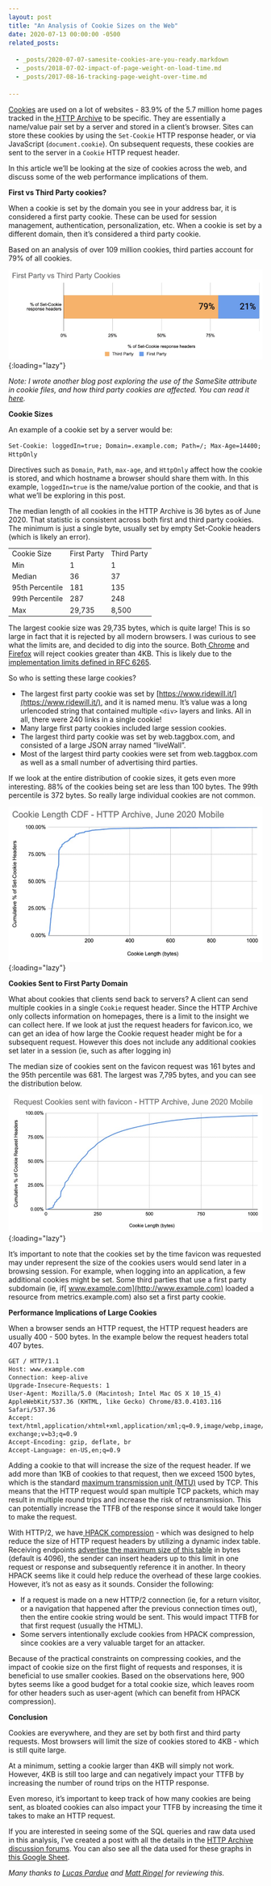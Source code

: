 ```yaml
---
layout: post
title: "An Analysis of Cookie Sizes on the Web"
date: 2020-07-13 00:00:00 -0500
related_posts:
 
  - _posts/2020-07-07-samesite-cookies-are-you-ready.markdown
  - _posts/2018-07-02-impact-of-page-weight-on-load-time.md
  - _posts/2017-08-16-tracking-page-weight-over-time.md

---
```

[Cookies](https://developer.mozilla.org/en-US/docs/Web/HTTP/Cookies) are used on a lot of websites - 83.9% of the 5.7 million home pages tracked in the[ HTTP Archive](https://httparchive.org/) to be specific. They are essentially a name/value pair set by a server and stored in a client’s browser. Sites can store these cookies by using the `Set-Cookie` HTTP response header, or via JavaScript (`document.cookie`). On subsequent requests, these cookies are sent to the server in a `Cookie` HTTP request header. 

In this article we’ll be looking at the size of cookies across the web, and discuss some of the web performance implications of them.

**First vs Third Party cookies?**

When a cookie is set by the domain you see in your address bar, it is considered a first party cookie. These can be used for session management, authentication, personalization, etc. When a cookie is set by a different domain, then it’s considered a third party cookie.

Based on an analysis of over 109 million cookies, third parties account for 79% of all cookies.

![First vs Third Party Cookies](/assets/img/blog/first-vs-third-party-cookies-2020June.png){:loading="lazy"}

_Note: I wrote another blog post exploring the use of the SameSite attribute in cookie files, and how third party cookies are affected. You can read it[ here](https://dev.to/httparchive/samesite-cookies-are-you-ready-5abd)._


**Cookie Sizes**

An example of a cookie set by a server would be:

`Set-Cookie: loggedIn=true; Domain=.example.com; Path=/; Max-Age=14400; HttpOnly`

Directives such as `Domain`, `Path`, `max-age`, and `HttpOnly` affect how the cookie is stored, and which hostname a browser should share them with. In this example, `loggedIn=true` is the name/value portion of the cookie, and that is what we’ll be exploring in this post.

The median length of all cookies in the HTTP Archive is 36 bytes as of June 2020. That statistic is consistent across both first and third party cookies. The minimum is just a single byte, usually set by empty Set-Cookie headers (which is likely an error).

<table>
  <tr>
   <td>Cookie Size</td>
   <td>First Party</td>
   <td>Third Party</td>
  </tr>
  <tr>
   <td>Min </td>
   <td>1</td>
   <td>1</td>
  </tr>
  <tr>
   <td>Median</td>
   <td>36</td>
   <td>37</td>
  </tr>
  <tr>
   <td>95th Percentile</td>
   <td>181</td>
   <td>135</td>
  </tr>
  <tr>
   <td>99th Percentile</td>
   <td>287</td>
   <td>248</td>
  </tr>
  <tr>
   <td>Max</td>
   <td>29,735</td>
   <td>8,500</td>
  </tr>
</table>

The largest cookie size was 29,735 bytes, which is quite large! This is so large in fact that it is rejected by all modern browsers. I was curious to see what the limits are, and decided to dig into the source. Both[ Chrome](https://source.chromium.org/chromium/chromium/src/+/master:net/cookies/parsed_cookie.h;l=24) and[ Firefox](https://dxr.mozilla.org/mozilla-central/source/netwerk/cookie/CookieCommons.h#57) will reject cookies greater than 4KB. This is likely due to the [implementation limits defined in RFC 6265](https://tools.ietf.org/html/rfc6265#section-6.1).

So who is setting these large cookies?

*   The largest first party cookie was set by [https://www.ridewill.it/](https://www.ridewill.it/), and it is named menu. It’s value was a long urlencoded string that contained multiple `<div>` layers and links. All in all, there were 240 links in a single cookie!
*   Many large first party cookies included large session cookies.
*   The largest third party cookie was set by web.taggbox.com, and consisted of a large JSON array named “liveWall”. 
*   Most of the largest third party cookies were set from web.taggbox.com as well as a small number of advertising third parties.

If we look at the entire distribution of cookie sizes, it gets even more interesting. 88% of the cookies being set are less than 100 bytes. The 99th percentile is 372 bytes. So really large individual cookies are not common.

![Distribution of Set-Cookie sizes](/assets/img/blog/cookie-length-cdf-2020June.png){:loading="lazy"}

**Cookies Sent to First Party Domain**

What about cookies that clients send back to servers? A client can send multiple cookies in a single `Cookie` request header. Since the HTTP Archive only collects information on homepages, there is a limit to the insight we can collect here. If we look at just the request headers for favicon.ico, we can get an idea of how large the Cookie request header might be for a subsequent request. However this does not include any additional cookies set later in a session (ie, such as after logging in)

The median size of cookies sent on the favicon request was 161 bytes and the 95th percentile was 681. The largest was 7,795 bytes, and you can see the distribution below.

![Distribution of Request Cookie sizes](/assets/img/blog/request-cookies-cdf-2020June.png){:loading="lazy"}

It’s important to note that the cookies set by the time favicon was requested may under represent the size of the cookies users would send later in a browsing session. For example, when logging into an application, a few additional cookies might be set. Some third parties that use a first party subdomain (ie, if[ www.example.com](http://www.example.com) loaded a resource from metrics.example.com) also set a first party cookie.

**Performance Implications of Large Cookies**

When a browser sends an HTTP request, the HTTP request headers are usually 400 - 500 bytes. In the example below the request headers total 407 bytes.

```
GET / HTTP/1.1
Host: www.example.com
Connection: keep-alive
Upgrade-Insecure-Requests: 1
User-Agent: Mozilla/5.0 (Macintosh; Intel Mac OS X 10_15_4) AppleWebKit/537.36 (KHTML, like Gecko) Chrome/83.0.4103.116 Safari/537.36
Accept: text/html,application/xhtml+xml,application/xml;q=0.9,image/webp,image/apng,*/*;q=0.8,application/signed-exchange;v=b3;q=0.9
Accept-Encoding: gzip, deflate, br
Accept-Language: en-US,en;q=0.9
```

Adding a cookie to that will increase the size of the request header. If we add more than 1KB of cookies to that request, then we exceed 1500 bytes, which is the standard [maximum transmission unit (MTU)](https://en.wikipedia.org/wiki/Maximum_transmission_unit) used by TCP. This means that the HTTP request would span multiple TCP packets, which may result in multiple round trips and increase the risk of retransmission. This can potentially increase the TTFB of the response since it would take longer to make the request.

With HTTP/2, we have[ HPACK compression](https://tools.ietf.org/html/rfc7541) - which was designed to help reduce the size of HTTP request headers by utilizing a dynamic index table. Receiving endpoints [advertise the maximum size of this table](https://tools.ietf.org/html/rfc7540#section-6.5.2) in bytes (default is 4096), the sender can insert headers up to this limit in one request or response and subsequently reference it in another. In theory HPACK seems like it could help reduce the overhead of these large cookies. However, it’s not as easy as it sounds. Consider the following:



*  If a request is made on a new HTTP/2 connection (ie, for a return visitor, or a navigation that happened after the previous connection times out), then the entire cookie string would be sent. This would impact TTFB for that first request (usually the HTML).
*  Some servers intentionally exclude cookies from HPACK compression, since cookies are a very valuable target for an attacker. 

Because of the practical constraints on compressing cookies, and the impact of cookie size on the first flight of requests and responses, it is beneficial to use smaller cookies. Based on the observations here, 900 bytes seems like a good budget for a total cookie size, which leaves room for other headers such as user-agent (which can benefit from HPACK compression).

**Conclusion**

Cookies are everywhere, and they are set by both first and third party requests. Most browsers will limit the size of cookies stored to 4KB - which is still quite large.  

At a minimum, setting a cookie larger than 4KB will simply not work. However, 4KB is still too large and can negatively impact your TTFB by increasing the number of round trips on the HTTP response.

Even moreso, it’s important to keep track of how many cookies are being sent, as bloated cookies can also impact your TTFB by increasing the time it takes to make an HTTP request.

If you are interested in seeing some of the SQL queries and raw data used in this analysis, I’ve created a post with all the details in the [HTTP Archive discussion forums](https://discuss.httparchive.org/t/analysis-of-cookie-size/1991). You can also see all the data used for these graphs in [this Google Sheet](https://docs.google.com/spreadsheets/d/1pO3lUWc41jw43rtk8JCxZi3tGFBxEV__Q-K4DZ0lc_s/edit?usp=sharing). 


_Many thanks to [Lucas Pardue](https://twitter.com/SimmerVigor) and [Matt Ringel](https://twitter.com/ringel) for reviewing this._
